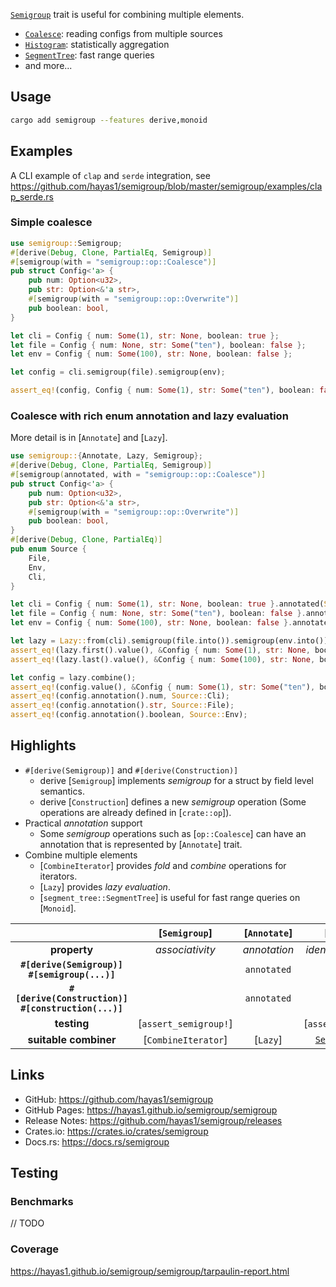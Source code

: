 <!-- cargo-rdme start -->

[`Semigroup`](https://docs.rs/semigroup/latest/semigroup/semigroup/trait.Semigroup.html) trait is useful for combining multiple elements.
- [`Coalesce`](`op::Coalesce`): reading configs from multiple sources
- [`Histogram`](`op::HdrHistogram`): statistically aggregation
- [`SegmentTree`](https://docs.rs/semigroup/latest/semigroup/segment_tree/struct.SegmentTree.html): fast range queries
- and more...

## Usage
```sh
cargo add semigroup --features derive,monoid
```

## Examples
A CLI example of `clap` and `serde` integration, see <https://github.com/hayas1/semigroup/blob/master/semigroup/examples/clap_serde.rs>

### Simple coalesce
```rust
use semigroup::Semigroup;
#[derive(Debug, Clone, PartialEq, Semigroup)]
#[semigroup(with = "semigroup::op::Coalesce")]
pub struct Config<'a> {
    pub num: Option<u32>,
    pub str: Option<&'a str>,
    #[semigroup(with = "semigroup::op::Overwrite")]
    pub boolean: bool,
}

let cli = Config { num: Some(1), str: None, boolean: true };
let file = Config { num: None, str: Some("ten"), boolean: false };
let env = Config { num: Some(100), str: None, boolean: false };

let config = cli.semigroup(file).semigroup(env);

assert_eq!(config, Config { num: Some(1), str: Some("ten"), boolean: false });
```

### Coalesce with rich enum annotation and lazy evaluation
More detail is in [`Annotate`] and [`Lazy`].
```rust
use semigroup::{Annotate, Lazy, Semigroup};
#[derive(Debug, Clone, PartialEq, Semigroup)]
#[semigroup(annotated, with = "semigroup::op::Coalesce")]
pub struct Config<'a> {
    pub num: Option<u32>,
    pub str: Option<&'a str>,
    #[semigroup(with = "semigroup::op::Overwrite")]
    pub boolean: bool,
}
#[derive(Debug, Clone, PartialEq)]
pub enum Source {
    File,
    Env,
    Cli,
}

let cli = Config { num: Some(1), str: None, boolean: true }.annotated(Source::Cli);
let file = Config { num: None, str: Some("ten"), boolean: false }.annotated(Source::File);
let env = Config { num: Some(100), str: None, boolean: false }.annotated(Source::Env);

let lazy = Lazy::from(cli).semigroup(file.into()).semigroup(env.into());
assert_eq!(lazy.first().value(), &Config { num: Some(1), str: None, boolean: true });
assert_eq!(lazy.last().value(), &Config { num: Some(100), str: None, boolean: false });

let config = lazy.combine();
assert_eq!(config.value(), &Config { num: Some(1), str: Some("ten"), boolean: false });
assert_eq!(config.annotation().num, Source::Cli);
assert_eq!(config.annotation().str, Source::File);
assert_eq!(config.annotation().boolean, Source::Env);
```

## Highlights
- `#[derive(Semigroup)]` and `#[derive(Construction)]`
  - derive [`Semigroup`] implements *semigroup* for a struct by field level semantics.
  - derive [`Construction`] defines a new *semigroup* operation (Some operations are already defined in [`crate::op`]).
- Practical *annotation* support
  - Some *semigroup* operations such as [`op::Coalesce`] can have an annotation that is represented by [`Annotate`] trait.
- Combine multiple elements
  - [`CombineIterator`] provides *fold* and *combine* operations for iterators.
  - [`Lazy`] provides *lazy evaluation*.
  - [`segment_tree::SegmentTree`] is useful for fast range queries on [`Monoid`].

| | [`Semigroup`] | [`Annotate`] | [`Monoid`] | [`Commutative`] |
| :---: | :---: | :---: | :---: | :---: |
| **property** | *associativity* | *annotation* | *identity element* | *commutativity* |
| **`#[derive(Semigroup)]`** <br> **`#[semigroup(...)]`** | | `annotated` | `monoid` | `commutative` |
| **`#[derive(Construction)]`** <br> **`#[construction(...)]`** | | `annotated` | `monoid` | `commutative` |
| **testing** | [`assert_semigroup!`] |  | [`assert_monoid!`] | [`assert_commutative!`] |
| **suitable combiner** | [`CombineIterator`] | [`Lazy`] | [`SegmentTree`](`segment_tree::SegmentTree`) | [`CombineStream`] |

## Links
- GitHub: <https://github.com/hayas1/semigroup>
- GitHub Pages: <https://hayas1.github.io/semigroup/semigroup>
- Release Notes: <https://github.com/hayas1/semigroup/releases>
- Crates.io: <https://crates.io/crates/semigroup>
- Docs.rs: <https://docs.rs/semigroup>

## Testing
### Benchmarks
// TODO

### Coverage
<https://hayas1.github.io/semigroup/semigroup/tarpaulin-report.html>

<!-- cargo-rdme end -->
